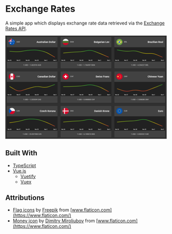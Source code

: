 # Exchange Rates

A simple app which displays exchange rate data retrieved via the [Exchange Rates API](http://exchangeratesapi.io/).

![Exchange Rates](screenshot.png?raw=true)

## Built With

- [TypeScript](https://www.typescriptlang.org/)
- [Vue.js](https://vuejs.org/)
  - [Vuetify](https://vuetifyjs.com/en/)
  - [Vuex](https://vuex.vuejs.org/)

## Attributions

- [Flag icons](https://www.flaticon.com/packs/countrys-flags) by [Freepik](https://www.flaticon.com/authors/Freepik) from [www.flaticon.com](https://www.flaticon.com/)
- [Money icon](https://www.flaticon.com/free-icon/money_639365) by [Dimitry Miroliubov](https://www.flaticon.com/authors/dimitry-miroliubov) from [www.flaticon.com](https://www.flaticon.com/)
